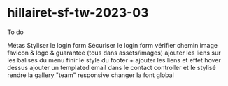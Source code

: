 # hillairet-sf-tw-2023-03

To do 

Métas
Styliser le login form
Sécuriser le login form
vérifier chemin image favicon & logo & guarantee (tous dans assets/images)
ajouter les liens sur les balises <a> du menu
finir le style du footer + ajouter les liens et effet hover dessus
ajouter un templated email dans le contact controller et le stylisé
rendre la gallery "team" responsive
changer la font global